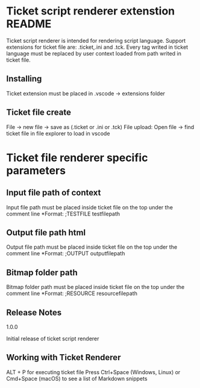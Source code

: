 # Ticket script renderer extenstion README

Ticket script renderer is intended for rendering script language. Support extensions for ticket file are: .ticket,.ini and .tck. Every tag writed in ticket language must be replaced by user context loaded from path writed in ticket file.

## Installing

Ticket extension must be placed in .vscode -> extensions folder

## Ticket file create

File -> new file -> save as (.ticket or .ini or .tck) File upload: Open file -> find ticket file in file explorer to load in vscode

# Ticket file renderer specific parameters

## Input file path of context

Input file path must be placed inside ticket file on the top under the comment line *Format: ;TESTFILE testfilepath

## Output file path html

Output file path must be placed inside ticket file on the top under the comment line *Format: ;OUTPUT outputfilepath

## Bitmap folder path

Bitmap folder path must be placed inside ticket file on the top under the comment line *Format: ;RESOURCE resourcefilepath

## Release Notes

1.0.0

Initial release of ticket script renderer

## Working with Ticket Renderer

ALT + P for executing ticket file
Press Ctrl+Space (Windows, Linux) or Cmd+Space (macOS) to see a list of Markdown snippets
